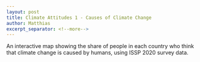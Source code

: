 ```yaml
---
layout: post
title: Climate Attitudes 1 - Causes of Climate Change
author: Matthias
excerpt_separator: <!--more-->
---
```



An interactive map showing the share of people in each country who think that climate change is caused by humans, using ISSP 2020 survey data. <!--more--> 

<!--{% include climate_map.html %}-->
